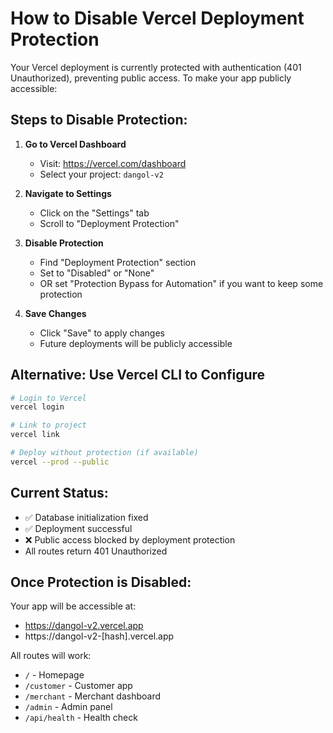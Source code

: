 # How to Disable Vercel Deployment Protection

Your Vercel deployment is currently protected with authentication (401 Unauthorized), preventing public access. To make your app publicly accessible:

## Steps to Disable Protection:

1. **Go to Vercel Dashboard**
   - Visit: https://vercel.com/dashboard
   - Select your project: `dangol-v2`

2. **Navigate to Settings**
   - Click on the "Settings" tab
   - Scroll to "Deployment Protection"

3. **Disable Protection**
   - Find "Deployment Protection" section
   - Set to "Disabled" or "None" 
   - OR set "Protection Bypass for Automation" if you want to keep some protection

4. **Save Changes**
   - Click "Save" to apply changes
   - Future deployments will be publicly accessible

## Alternative: Use Vercel CLI to Configure

```bash
# Login to Vercel
vercel login

# Link to project
vercel link

# Deploy without protection (if available)
vercel --prod --public
```

## Current Status:
- ✅ Database initialization fixed
- ✅ Deployment successful
- ❌ Public access blocked by deployment protection
- All routes return 401 Unauthorized

## Once Protection is Disabled:
Your app will be accessible at:
- https://dangol-v2.vercel.app
- https://dangol-v2-[hash].vercel.app

All routes will work:
- `/` - Homepage
- `/customer` - Customer app
- `/merchant` - Merchant dashboard
- `/admin` - Admin panel
- `/api/health` - Health check